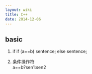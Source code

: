 ```yaml
---
layout: wiki
title: C++
date: 2014-12-06
---
```


## basic
1. if
    if (a==b)
        sentence;
    else
        sentence;

2. 条件操作符    
    a==b?sen1:sen2

